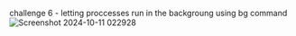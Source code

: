 challenge 6 - letting proccesses run in the backgroung using bg command 
![Screenshot 2024-10-11 022928](https://github.com/user-attachments/assets/f59c1074-237b-44b5-978a-56d4e4fcb1ad)

